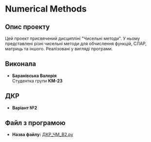 # Numerical Methods

## Опис проекту
Цей проект присвячений дисципліні "Чисельні методи". У ньому представлені різні чисельні методи для обчислення функцій, СЛАР, матриць та іншого. 
Реалізовані у вигляді програми.

## Виконала
- **Баранівська Валерія**  
  Студентка групи **КМ-23**  

## ДКР
- **Варіант №2**  

## Файл з програмою
- **Назва файлу:** [ДКР_ЧМ_В2.py](./ДКР_ЧМ_В2.py) 
